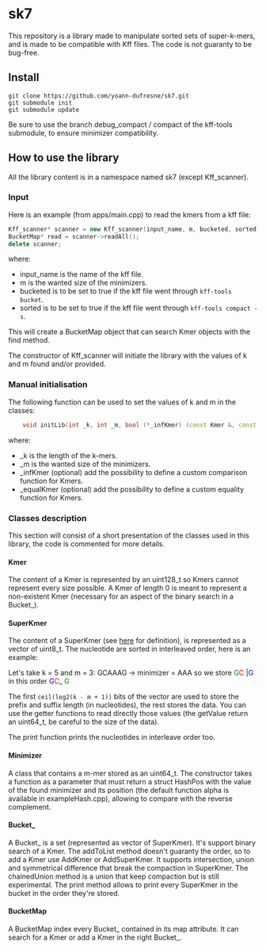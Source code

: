 # sk7
This repository is a library made to manipulate sorted sets of super-k-mers, and is made to be compatible with Kff files.
The code is not guaranty to be bug-free.

## Install
```shell
git clone https://github.com/yoann-dufresne/sk7.git
git submodule init
git submodule update
```

Be sure to use the branch debug_compact / compact of the kff-tools submodule,
to ensure minimizer compatibility.

## How to use the library

All the library content is in a namespace named sk7 (except Kff_scanner).

### Input

Here is an example (from apps/main.cpp) to read the kmers from a kff file:

```C++
Kff_scanner* scanner = new Kff_scanner(input_name, m, bucketed, sorted);
BucketMap* read = scanner->readAll();
delete scanner;
```

where:
- input_name is the name of the kff file.
- m is the wanted size of the minimizers.
- bucketed is to be set to true if the kff file went through `kff-tools bucket`.
- sorted is to be set to true if the kff file went through `kff-tools compact -s`.

This will create a BucketMap object that can search Kmer objects with the find method.

The constructor of Kff_scanner will initiate the library with the values of k and m found and/or provided.

### Manual initialisation

The following function can be used to set the values of k and m in the classes:

```C++
    void initLib(int _k, int _m, bool (*_infKmer) (const Kmer &, const Kmer &) = &infId, bool (*_equalKmer) (const Kmer &, const Kmer &) = &equalId);
```

where:
- _k is the length of the k-mers.
- _m is the wanted size of the minimizers.
- _infKmer (optional) add the possibility to define a custom comparison function for Kmers.
- _equalKmer (optional) add the possibility to define a custom equality function for Kmers.

### Classes description

This section will consist of a short presentation of the classes used in this library, the code is commented for more
details.

#### Kmer

The content of a Kmer is represented by an uint128_t so Kmers cannot represent every size possible.
A Kmer of length 0 is meant to represent a non-existent Kmer (necessary for an aspect of the binary search in a Bucket_).

#### SuperKmer

The content of a SuperKmer (see [here](https://hal.archives-ouvertes.fr/hal-02435086/document) for definition), is 
represented as a vector of uint8_t. The nucleotide are sorted in interleaved order, here is an example:

Let's take k = 5 and m = 3:
GCAAAG -> minimizer = AAA so we store <span style="color:green">G</span><span style="color:red">C</span>
|<span style="color:blue">G</span> in this order <span style="color:blue">G</span><span style="color:red">C</span>_
<span style="color:green">G</span>

The first `ceil(log2(k - m + 1))` bits of the vector are used to store the prefix and suffix length (in nucleotides), 
the rest stores the data. You can use the getter functions to read directly those values (the getValue return an uint64_t,
be careful to the size of the data).

The print function prints the nucleotides in interleave order too.

#### Minimizer

A class that contains a m-mer stored as an uint64_t. The constructor takes a function as a parameter that must return a 
struct HashPos with the value of the found minimizer and its position (the default function alpha is available in 
exampleHash.cpp), allowing to compare with the reverse complement.

#### Bucket_

A Bucket_ is a set (represented as vector of SuperKmer). It's support binary search of a Kmer.
The addToList method doesn't guaranty the order, so to add a Kmer use AddKmer or AddSuperKmer.
It supports intersection, union and symmetrical difference that break the compaction in SuperKmer.
The chainedUnion method is a union that keep compaction but is still experimental.
The print method allows to print every SuperKmer in the bucket in the order they're stored.

#### BucketMap

A BucketMap index every Bucket_ contained in its map attribute. It can search for a Kmer or add a Kmer in the right
Bucket_.